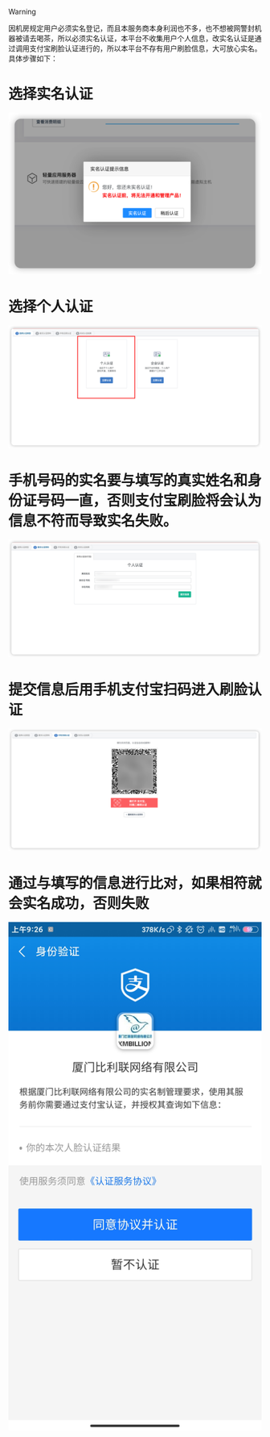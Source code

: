 > [!WARNING]
> 因机房规定用户必须实名登记，而且本服务商本身利润也不多，也不想被网警封机器被请去喝茶，所以必须实名认证，本平台不收集用户个人信息，改实名认证是通过调用支付宝刷脸认证进行的，所以本平台不存有用户刷脸信息，大可放心实名。具体步骤如下：

# 选择实名认证
![](1.png)
# 选择个人认证
![](2.png)

# 手机号码的实名要与填写的真实姓名和身份证号码一直，否则支付宝刷脸将会认为信息不符而导致实名失败。
![](3.png)

# 提交信息后用手机支付宝扫码进入刷脸认证


![](4.png)

# 通过与填写的信息进行比对，如果相符就会实名成功，否则失败
![](5.jpg)